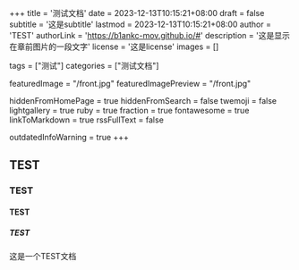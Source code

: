 +++
title = '测试文档'
date = 2023-12-13T10:15:21+08:00
draft = false
subtitle = '这是subtitle'
lastmod = 2023-12-13T10:15:21+08:00
author = 'TEST'
authorLink = 'https://b1ankc-mov.github.io/#'
description = '这是显示在章前图片的一段文字'
license = '这是license'
images = []

tags = ["测试"]
categories = ["测试文档"]

featuredImage = "/front.jpg"
featuredImagePreview = "/front.jpg"

hiddenFromHomePage = true
hiddenFromSearch = false
twemoji = false
lightgallery = true
ruby = true
fraction = true
fontawesome = true
linkToMarkdown = true
rssFullText = false

outdatedInfoWarning = true
+++
## TEST
### TEST
#### TEST
##### TEST
这是一个TEST文档
